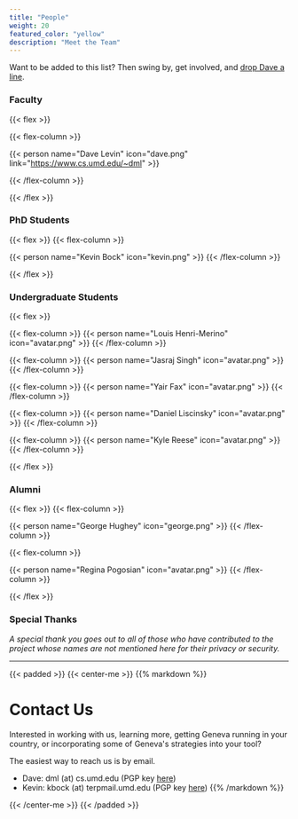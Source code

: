 ```yaml
---
title: "People"
weight: 20 
featured_color: "yellow"
description: "Meet the Team"
---
```


Want to be added to this list? Then swing by, get involved, and [drop Dave a line](mailto:dml@cs.umd.edu).

### Faculty
{{< flex >}}

{{< flex-column >}}

{{< person name="Dave Levin" icon="dave.png" link="https://www.cs.umd.edu/~dml" >}} 

{{< /flex-column >}}

{{< /flex >}}

### PhD Students

{{< flex >}}
{{< flex-column >}}

{{< person name="Kevin Bock" icon="kevin.png" >}} 
{{< /flex-column >}}

{{< /flex >}}

### Undergraduate Students

{{< flex >}}

{{< flex-column >}}
{{< person name="Louis Henri-Merino" icon="avatar.png" >}}
{{< /flex-column >}}

{{< flex-column >}}
{{< person name="Jasraj Singh" icon="avatar.png" >}}
{{< /flex-column >}}

{{< flex-column >}}
{{< person name="Yair Fax" icon="avatar.png" >}}
{{< /flex-column >}}

{{< flex-column >}}
{{< person name="Daniel Liscinsky" icon="avatar.png" >}}
{{< /flex-column >}}

{{< flex-column >}}
{{< person name="Kyle Reese" icon="avatar.png" >}}
{{< /flex-column >}}




{{< /flex >}}


### Alumni
{{< flex >}}
{{< flex-column >}}

{{< person name="George Hughey" icon="george.png" >}}
{{< /flex-column >}}

{{< flex-column >}}

{{< person name="Regina Pogosian" icon="avatar.png" >}}
{{< /flex-column >}}

{{< /flex >}}


### Special Thanks
*A special thank you goes out to all of those who have contributed to the project whose names are not mentioned here for their privacy or security.*

*** 

{{< padded >}}
{{< center-me >}}
{{% markdown %}}

# Contact Us

Interested in working with us, learning more, getting Geneva running in your country, or incorporating some of Geneva's strategies into your tool? 

The easiest way to reach us is by email.
 - Dave: dml (at) cs.umd.edu (PGP key [here](/keys/kevin_pgp.asc))
 - Kevin: kbock (at) terpmail.umd.edu (PGP key [here](/keys/kevin_pgp.asc))
{{% /markdown %}}

{{< /center-me >}}
{{< /padded >}}

